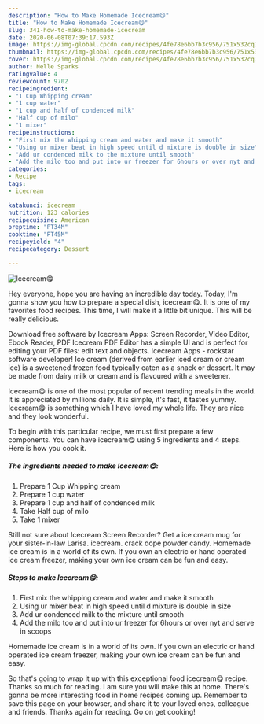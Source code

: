```yaml
---
description: "How to Make Homemade Icecream😋"
title: "How to Make Homemade Icecream😋"
slug: 341-how-to-make-homemade-icecream
date: 2020-06-08T07:39:17.593Z
image: https://img-global.cpcdn.com/recipes/4fe78e6bb7b3c956/751x532cq70/icecream😋-recipe-main-photo.jpg
thumbnail: https://img-global.cpcdn.com/recipes/4fe78e6bb7b3c956/751x532cq70/icecream😋-recipe-main-photo.jpg
cover: https://img-global.cpcdn.com/recipes/4fe78e6bb7b3c956/751x532cq70/icecream😋-recipe-main-photo.jpg
author: Nelle Sparks
ratingvalue: 4
reviewcount: 9702
recipeingredient:
- "1 Cup Whipping cream"
- "1 cup water"
- "1 cup and half of condenced milk"
- "Half cup of milo"
- "1 mixer"
recipeinstructions:
- "First mix the whipping cream and water and make it smooth"
- "Using ur mixer beat in high speed until d mixture is double in size"
- "Add ur condenced milk to the mixture until smooth"
- "Add the milo too and put into ur freezer for 6hours or over nyt and serve in scoops"
categories:
- Recipe
tags:
- icecream

katakunci: icecream 
nutrition: 123 calories
recipecuisine: American
preptime: "PT34M"
cooktime: "PT45M"
recipeyield: "4"
recipecategory: Dessert

---
```



![Icecream😋](https://img-global.cpcdn.com/recipes/4fe78e6bb7b3c956/751x532cq70/icecream😋-recipe-main-photo.jpg)

Hey everyone, hope you are having an incredible day today. Today, I'm gonna show you how to prepare a special dish, icecream😋. It is one of my favorites food recipes. This time, I will make it a little bit unique. This will be really delicious.

Download free software by Icecream Apps: Screen Recorder, Video Editor, Ebook Reader, PDF Icecream PDF Editor has a simple UI and is perfect for editing your PDF files: edit text and objects. Icecream Apps - rockstar software developer! Ice cream (derived from earlier iced cream or cream ice) is a sweetened frozen food typically eaten as a snack or dessert. It may be made from dairy milk or cream and is flavoured with a sweetener.

Icecream😋 is one of the most popular of recent trending meals in the world. It is appreciated by millions daily. It is simple, it's fast, it tastes yummy. Icecream😋 is something which I have loved my whole life. They are nice and they look wonderful.


To begin with this particular recipe, we must first prepare a few components. You can have icecream😋 using 5 ingredients and 4 steps. Here is how you cook it.

<!--inarticleads1-->

##### The ingredients needed to make Icecream😋:

1. Prepare 1 Cup Whipping cream
1. Prepare 1 cup water
1. Prepare 1 cup and half of condenced milk
1. Take Half cup of milo
1. Take 1 mixer


Still not sure about Icecream Screen Recorder? Get a ice cream mug for your sister-in-law Larisa. icecream. crack dope powder candy. Homemade ice cream is in a world of its own. If you own an electric or hand operated ice cream freezer, making your own ice cream can be fun and easy. 

<!--inarticleads2-->

##### Steps to make Icecream😋:

1. First mix the whipping cream and water and make it smooth
1. Using ur mixer beat in high speed until d mixture is double in size
1. Add ur condenced milk to the mixture until smooth
1. Add the milo too and put into ur freezer for 6hours or over nyt and serve in scoops


Homemade ice cream is in a world of its own. If you own an electric or hand operated ice cream freezer, making your own ice cream can be fun and easy. 

So that's going to wrap it up with this exceptional food icecream😋 recipe. Thanks so much for reading. I am sure you will make this at home. There's gonna be more interesting food in home recipes coming up. Remember to save this page on your browser, and share it to your loved ones, colleague and friends. Thanks again for reading. Go on get cooking!
